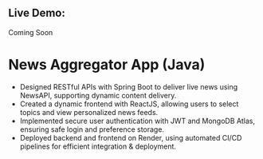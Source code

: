 ## Live Demo: 
Coming Soon

# News Aggregator App (Java)
-  Designed RESTful APIs with Spring Boot to deliver live news using NewsAPI, supporting dynamic content delivery.
- Created a dynamic frontend with ReactJS, allowing users to select topics and view personalized news feeds.
- Implemented secure user authentication with JWT and MongoDB Atlas, ensuring safe login and preference storage.
- Deployed backend and frontend on Render, using automated CI/CD pipelines for efficient integration & deployment.
